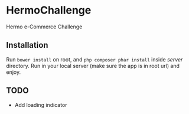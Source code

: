# HermoChallenge
Hermo e-Commerce Challenge

## Installation
Run `bower install` on root, and `php composer phar install` inside *server* directory. Run in your local server (make sure the app is in root url) and enjoy.

## TODO
- Add loading indicator
